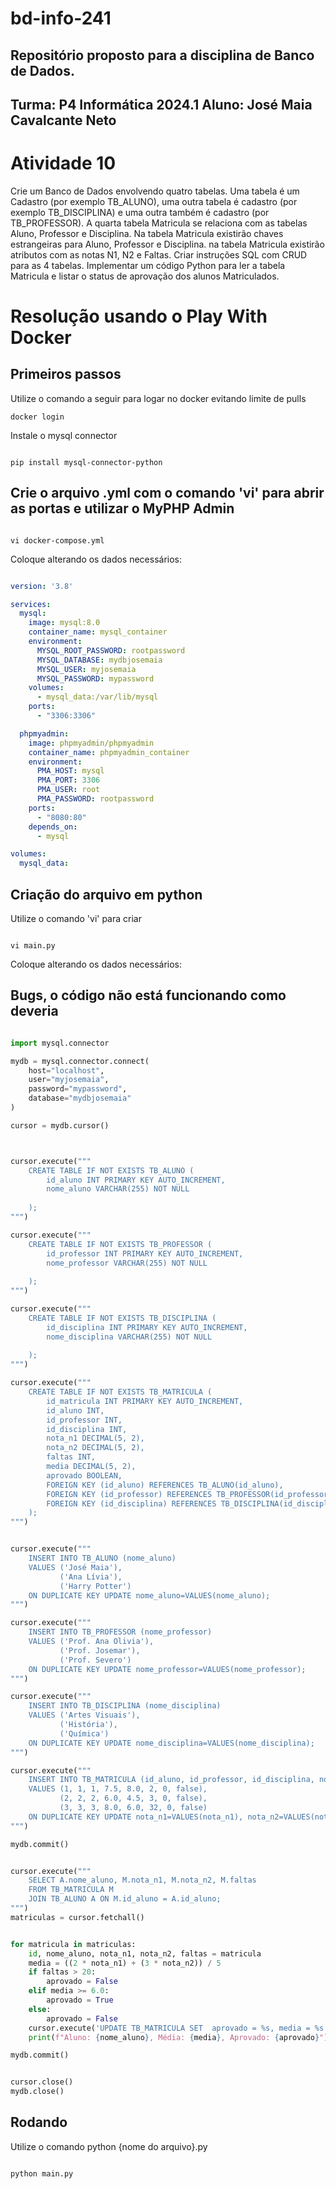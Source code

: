 # bd-info-241
Repositório proposto para a disciplina de Banco de Dados.
---------------------------------
Turma: P4 Informática 2024.1
Aluno: José Maia Cavalcante Neto
---------------------------------
# Atividade 10

Crie um Banco de Dados envolvendo quatro tabelas. Uma tabela é um Cadastro (por exemplo TB_ALUNO), uma outra tabela é cadastro (por exemplo TB_DISCIPLINA) e uma outra também é cadastro (por TB_PROFESSOR). A quarta tabela Matricula se relaciona com as tabelas Aluno, Professor e Disciplina. Na tabela Matricula existirão chaves estrangeiras para Aluno, Professor e Disciplina. na tabela Matricula existirão atributos com as notas N1, N2 e Faltas. Criar instruções SQL com CRUD para as 4 tabelas. Implementar um código Python para ler a tabela Matricula e listar o status de aprovação dos alunos Matriculados.

# Resolução usando o Play With Docker

## Primeiros passos

Utilize o comando a seguir para logar no docker evitando limite de pulls

```
docker login

```

Instale o mysql connector

```

pip install mysql-connector-python

```

## Crie o arquivo .yml com o comando 'vi' para abrir as portas e utilizar o MyPHP Admin

```

vi docker-compose.yml

```

Coloque alterando os dados necessários:

``` yaml

version: '3.8'

services:
  mysql:
    image: mysql:8.0
    container_name: mysql_container
    environment:
      MYSQL_ROOT_PASSWORD: rootpassword
      MYSQL_DATABASE: mydbjosemaia
      MYSQL_USER: myjosemaia
      MYSQL_PASSWORD: mypassword
    volumes:
      - mysql_data:/var/lib/mysql
    ports:
      - "3306:3306"

  phpmyadmin:
    image: phpmyadmin/phpmyadmin
    container_name: phpmyadmin_container
    environment:
      PMA_HOST: mysql
      PMA_PORT: 3306
      PMA_USER: root
      PMA_PASSWORD: rootpassword
    ports:
      - "8080:80"
    depends_on:
      - mysql

volumes:
  mysql_data:


```


## Criação do arquivo em python

Utilize o comando 'vi' para criar

```

vi main.py

```

Coloque alterando os dados necessários:

## Bugs, o código não está funcionando como deveria

```python

import mysql.connector

mydb = mysql.connector.connect(
    host="localhost",
    user="myjosemaia",  
    password="mypassword",  
    database="mydbjosemaia"
)

cursor = mydb.cursor()



cursor.execute("""
    CREATE TABLE IF NOT EXISTS TB_ALUNO (
        id_aluno INT PRIMARY KEY AUTO_INCREMENT,
        nome_aluno VARCHAR(255) NOT NULL
        
    );
""")

cursor.execute("""
    CREATE TABLE IF NOT EXISTS TB_PROFESSOR (
        id_professor INT PRIMARY KEY AUTO_INCREMENT,
        nome_professor VARCHAR(255) NOT NULL
        
    );
""")

cursor.execute("""
    CREATE TABLE IF NOT EXISTS TB_DISCIPLINA (
        id_disciplina INT PRIMARY KEY AUTO_INCREMENT,
        nome_disciplina VARCHAR(255) NOT NULL
        
    );
""")

cursor.execute("""
    CREATE TABLE IF NOT EXISTS TB_MATRICULA (
        id_matricula INT PRIMARY KEY AUTO_INCREMENT,
        id_aluno INT,
        id_professor INT,
        id_disciplina INT,
        nota_n1 DECIMAL(5, 2),
        nota_n2 DECIMAL(5, 2),
        faltas INT,
        media DECIMAL(5, 2),
        aprovado BOOLEAN,
        FOREIGN KEY (id_aluno) REFERENCES TB_ALUNO(id_aluno),
        FOREIGN KEY (id_professor) REFERENCES TB_PROFESSOR(id_professor),
        FOREIGN KEY (id_disciplina) REFERENCES TB_DISCIPLINA(id_disciplina)
    );
""")


cursor.execute("""
    INSERT INTO TB_ALUNO (nome_aluno) 
    VALUES ('José Maia'),
           ('Ana Lívia'),
           ('Harry Potter')
    ON DUPLICATE KEY UPDATE nome_aluno=VALUES(nome_aluno);
""")

cursor.execute("""
    INSERT INTO TB_PROFESSOR (nome_professor) 
    VALUES ('Prof. Ana Olivia'),
           ('Prof. Josemar'),
           ('Prof. Severo')
    ON DUPLICATE KEY UPDATE nome_professor=VALUES(nome_professor);
""")

cursor.execute("""
    INSERT INTO TB_DISCIPLINA (nome_disciplina) 
    VALUES ('Artes Visuais'),
           ('História'),
           ('Química')
    ON DUPLICATE KEY UPDATE nome_disciplina=VALUES(nome_disciplina);
""")

cursor.execute("""
    INSERT INTO TB_MATRICULA (id_aluno, id_professor, id_disciplina, nota_n1, nota_n2, faltas, media, aprovado) 
    VALUES (1, 1, 1, 7.5, 8.0, 2, 0, false),
           (2, 2, 2, 6.0, 4.5, 3, 0, false),
           (3, 3, 3, 8.0, 6.0, 32, 0, false)
    ON DUPLICATE KEY UPDATE nota_n1=VALUES(nota_n1), nota_n2=VALUES(nota_n2), faltas=VALUES(faltas);
""")

mydb.commit()


cursor.execute("""
    SELECT A.nome_aluno, M.nota_n1, M.nota_n2, M.faltas
    FROM TB_MATRICULA M
    JOIN TB_ALUNO A ON M.id_aluno = A.id_aluno;
""")
matriculas = cursor.fetchall()


for matricula in matriculas:
    id, nome_aluno, nota_n1, nota_n2, faltas = matricula
    media = ((2 * nota_n1) + (3 * nota_n2)) / 5
    if faltas > 20:
        aprovado = False
    elif media >= 6.0:
        aprovado = True
    else:
        aprovado = False
    cursor.execute('UPDATE TB_MATRICULA SET  aprovado = %s, media = %s WHERE id = %s;', (aprovado, media, id))
    print(f"Aluno: {nome_aluno}, Média: {media}, Aprovado: {aprovado}")

mydb.commit()


cursor.close()
mydb.close()


```

## Rodando

Utilize o comando python {nome do arquivo}.py

```

python main.py

```
